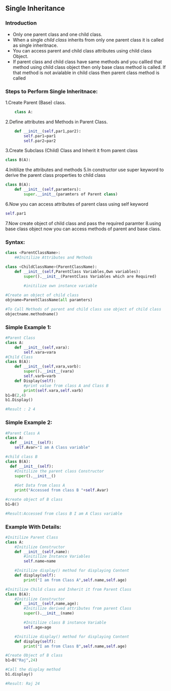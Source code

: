 ## Single Inheritance

### Introduction
- Only one parent class and one child class.
- When a single *child class* inherits from only one parent class it is called as single inheritnace.
- You can access parent and child class attributes using child class Object.
- If parent class and child class have same methods and you callled that method using child class object then only base class method is called.
If that method is not avialable in child class then parent class method is called

### Steps to Perform Single Inheritnace:

1.Create Parent (Base) class.
```python
	class A:
```
2.Define attributes and Methods in Parent Class.
```python
	def __init__(self,par1,par2):
		self.par1=par1
		self.par2=par2
```
3.Create Subclass (Child) Class and Inherit it from parent class
```python
class B(A):
```
4.Initilize the attributes and methods
5.In constructor use super keyword to derive the parent class properties to child class
```python
class B(A):
	def __init__(self,paramters):
		super.__init__(paramters of Parent class)
 ```
6.Now you can access attributes of parent class using self keyword
```python
self.par1
```
7.Now create object of child class and pass the required paramter
8.using base class object now you can access methods of parent and base class.

### Syntax:
```python
class <ParentClassName>:
	##Initilize Attributes and Methods

class <ChildClassName>(ParentClassName):
	def __init__(self,ParentClass Variables,Own variables):
		super().__init__(ParentClass Variables which are Required)
		
		#initilize own instance variable

#Create an object of child class
objname=ParentClassName(all paramters)

#To Call Methods of parent and child class use object of child class
objectname.methodname()
```

### Simple Example 1:
```python
#Parent Class
class A:
	def __init__(self,vara):
		self.vara=vara
#Child Class
class B(A):
	def __init__(self,vara,varb):
		super().__init__(vara)
		self.varb=varb
	def Display(self):
		#print value from class A and Class B
		print(self.vara,self.varb)
b1=B(2,4)
b1.Display()

#Result : 2 4
```

###  Simple Example 2:
```python
#Parent Class A
class A:
  def __init__(self):
    self.Avar="I am A Class variable"

#child class B
class B(A):
  def __init__(self):
    #Initilize the parent class Constructor
    super().__init__()
    
    #Get Data from class A
    print("Accessed from class B "+self.Avar)

#create object of B class
b1=B()

#Result:Accessed from class B I am A Class variable
```
    

### Example With Details:
```python
#Initilize Parent Class
class A:
    #Initilize Constructor
    def __init__(self,name):
        #initilize Instance Variables
        self.name=name

    #Initilize display() method for displaying Content
    def display(self):
        print("I am from Class A",self.name,self.age)

#Initilize Child class and Inherit it from Parent Class
class B(A):
    #Initilize Constructor
    def __init__(self,name,age):
        #Initilize derived attributes from parent Class
        super().__init__(name)

        #Initilize class B instance Variable
        self.age=age

    #Initilize display() method for displaying Content
    def display(self):
        print("I am from Class B",self.name,self.age)

#Create Object of B class
b1=B("Raj",24)

#Call the display method
b1.display()

#Result: Raj 24
```
